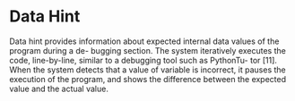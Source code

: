 # Data Hint

Data hint provides information about expected internal data values of the program during a de- bugging section. The system iteratively executes the code, line-by-line, similar to a debugging tool such as PythonTu- tor [11]. When the system detects that a value of variable is incorrect, it pauses the execution of the program, and shows the difference between the expected value and the actual value.